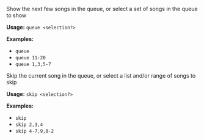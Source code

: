 Show the next few songs in the queue, or select a set of songs in the queue to show

**Usage:** `queue <selection?>`

**Examples:**
- `queue`
- `queue 11-20`
- `queue 1,3,5-7`


Skip the current song in the queue, or select a list and/or range of songs to skip

**Usage:** `skip <selection?>`

**Examples:**
- `skip`
- `skip 2,3,4`
- `skip 4-7,9,0-2`
